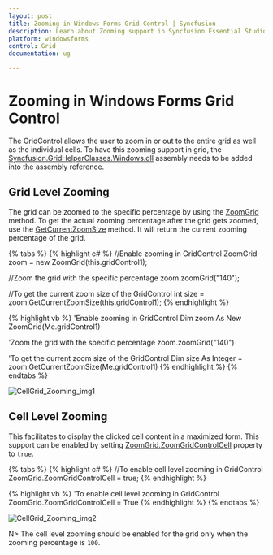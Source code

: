 ```yaml
---
layout: post
title: Zooming in Windows Forms Grid Control | Syncfusion
description: Learn about Zooming support in Syncfusion Essential Studio Windows Forms Grid Control, its elements and more details.
platform: windowsforms
control: Grid
documentation: ug

---
```

# Zooming in Windows Forms Grid Control

The GridControl allows the user to zoom in or out to the entire grid as well as the individual cells. To have this zooming support in grid, the [Syncfusion.GridHelperClasses.Windows.dll](https://help.syncfusion.com/cr/windowsforms/Syncfusion.GridHelperClasses.html) assembly needs to be added into the assembly reference.

## Grid Level Zooming

The grid can be zoomed to the specific percentage by using the [ZoomGrid](https://help.syncfusion.com/cr/windowsforms/Syncfusion.GridHelperClasses.ZoomGrid.html#Syncfusion_GridHelperClasses_ZoomGrid__ctor_Syncfusion_Windows_Forms_Grid_GridControl_) method. To get the actual zooming percentage after the grid gets zoomed, use the [GetCurrentZoomSize](https://help.syncfusion.com/cr/windowsforms/Syncfusion.GridHelperClasses.ZoomGrid.html#Syncfusion_GridHelperClasses_ZoomGrid_GetCurrentZoomSize_Syncfusion_Windows_Forms_Grid_GridControl_) method.  It will return the current zooming percentage of the grid.

{% tabs %}
{% highlight c# %}
//Enable zooming in GridControl
ZoomGrid zoom = new ZoomGrid(this.gridControl1);

//Zoom the grid with the specific percentage
zoom.zoomGrid("140");

//To get the current zoom size of the GridControl
int size = zoom.GetCurrentZoomSize(this.gridControl1);
{% endhighlight %}

{% highlight vb %}
'Enable zooming in GridControl
Dim zoom As New ZoomGrid(Me.gridControl1)

'Zoom the grid with the specific percentage
zoom.zoomGrid("140")

'To get the current zoom size of the GridControl
Dim size As Integer = zoom.GetCurrentZoomSize(Me.gridControl1)
{% endhighlight %}
{% endtabs %}

![CellGrid_Zooming_img1](CellGrid_Zooming_images/CellGrid_Zooming_img1.jpeg)


## Cell Level Zooming

This facilitates to display the clicked cell content in a maximized form. This support can be enabled by setting [ZoomGrid.ZoomGridControlCell](https://help.syncfusion.com/cr/windowsforms/Syncfusion.GridHelperClasses.ZoomGrid.html#Syncfusion_GridHelperClasses_ZoomGrid_ZoomGridControlCell) property to `true`.

{% tabs %}
{% highlight c# %}
//To enable cell level zooming in GridControl
ZoomGrid.ZoomGridControlCell = true;
{% endhighlight %}

{% highlight vb %}
'To enable cell level zooming in GridControl
ZoomGrid.ZoomGridControlCell = True
{% endhighlight %}
{% endtabs %}

![CellGrid_Zooming_img2](CellGrid_Zooming_images/CellGrid_Zooming_img2.jpeg)


N> The cell level zooming should be enabled for the grid only when the zooming percentage is `100`. 

